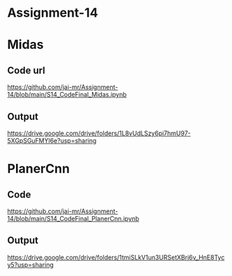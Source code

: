 # Assignment-14

# Midas 

## Code url
https://github.com/jai-mr/Assignment-14/blob/main/S14_CodeFinal_Midas.ipynb

## Output
https://drive.google.com/drive/folders/1L8vUdLSzy6pi7hmU97-5XGpSGuFMYl6e?usp=sharing

# PlanerCnn

## Code
https://github.com/jai-mr/Assignment-14/blob/main/S14_CodeFinal_PlanerCnn.ipynb

## Output
https://drive.google.com/drive/folders/1tmiSLkV1un3URSetXBrj6v_HnE8Tycy5?usp=sharing
